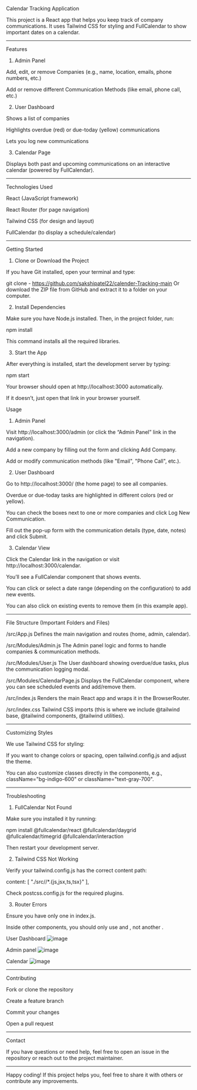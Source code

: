 Calendar Tracking Application

This project is a React app that helps you keep track of company communications. It uses Tailwind CSS for styling and FullCalendar to show important dates on a calendar.


---

Features

1. Admin Panel

Add, edit, or remove Companies (e.g., name, location, emails, phone numbers, etc.)

Add or remove different Communication Methods (like email, phone call, etc.)



2. User Dashboard

Shows a list of companies

Highlights overdue (red) or due-today (yellow) communications

Lets you log new communications



3. Calendar Page

Displays both past and upcoming communications on an interactive calendar (powered by FullCalendar).





---

Technologies Used

React (JavaScript framework)

React Router (for page navigation)

Tailwind CSS (for design and layout)

FullCalendar (to display a schedule/calendar)



---

Getting Started

1. Clone or Download the Project

If you have Git installed, open your terminal and type:

git clone - https://github.com/sakshipatel22/calender-Tracking-main
Or download the ZIP file from GitHub and extract it to a folder on your computer.


2. Install Dependencies

Make sure you have Node.js installed. Then, in the project folder, run:

npm install

This command installs all the required libraries.

3. Start the App

After everything is installed, start the development server by typing:

npm start

Your browser should open at http://localhost:3000 automatically.

If it doesn’t, just open that link in your browser yourself.

Usage

1. Admin Panel

Visit http://localhost:3000/admin (or click the “Admin Panel” link in the navigation).

Add a new company by filling out the form and clicking Add Company.

Add or modify communication methods (like "Email", "Phone Call", etc.).



2. User Dashboard

Go to http://localhost:3000/ (the home page) to see all companies.

Overdue or due-today tasks are highlighted in different colors (red or yellow).

You can check the boxes next to one or more companies and click Log New Communication.

Fill out the pop-up form with the communication details (type, date, notes) and click Submit.



3. Calendar View

Click the Calendar link in the navigation or visit http://localhost:3000/calendar.

You’ll see a FullCalendar component that shows events.

You can click or select a date range (depending on the configuration) to add new events.

You can also click on existing events to remove them (in this example app).





---

File Structure (Important Folders and Files)

/src/App.js
Defines the main navigation and routes (home, admin, calendar).

/src/Modules/Admin.js
The Admin panel logic and forms to handle companies & communication methods.

/src/Modules/User.js
The User dashboard showing overdue/due tasks, plus the communication logging modal.

/src/Modules/CalendarPage.js
Displays the FullCalendar component, where you can see scheduled events and add/remove them.

/src/index.js
Renders the main React app and wraps it in the BrowserRouter.

/src/index.css
Tailwind CSS imports (this is where we include @tailwind base, @tailwind components, @tailwind utilities).



---

Customizing Styles

We use Tailwind CSS for styling:

If you want to change colors or spacing, open tailwind.config.js and adjust the theme.

You can also customize classes directly in the components, e.g., className="bg-indigo-600" or className="text-gray-700".



---

Troubleshooting

1. FullCalendar Not Found

Make sure you installed it by running:

npm install @fullcalendar/react @fullcalendar/daygrid @fullcalendar/timegrid @fullcalendar/interaction

Then restart your development server.



2. Tailwind CSS Not Working

Verify your tailwind.config.js has the correct content path:

content: [
  "./src//*.{js,jsx,ts,tsx}"
],

Check postcss.config.js for the required plugins.



3. Router Errors

Ensure you have only one <BrowserRouter> in index.js.

Inside other components, you should only use <Routes> and <Route>, not another <BrowserRouter>.

User Dashboard
![image](https://github.com/user-attachments/assets/d43e55cf-4bd3-4790-89ca-a164170aa0fd)

Admin panel
![image](https://github.com/user-attachments/assets/c23a49ff-2e1a-42d9-8417-4f0630d2cd84)

Calendar
![image](https://github.com/user-attachments/assets/c6dccac9-c9c5-484c-8ecc-3722a7197092)



---

Contributing

Fork or clone the repository

Create a feature branch

Commit your changes

Open a pull request



---

Contact

If you have questions or need help, feel free to open an issue in the repository or reach out to the project maintainer.



---

Happy coding! If this project helps you, feel free to share it with others or contribute any improvements.
